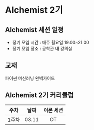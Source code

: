 # AIchemist 2기

## AIchemist 세션 일정
+ 정기 모임 시간 : 매주 월요일 19:00~21:00 
+ 정기 모임 장소 : 공학관 내 강의실

## 교재
파이썬 머신러닝 완벽가이드

## AIchemist 2기 커리큘럼
주차|날짜|이론 세션|
|:---:|:---:|:---:|
1주차|03.11|OT

